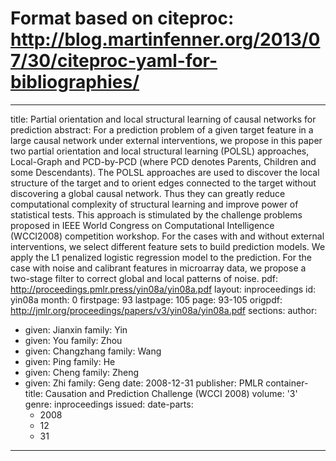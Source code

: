 # Format based on citeproc: http://blog.martinfenner.org/2013/07/30/citeproc-yaml-for-bibliographies/
---
title: Partial orientation and local structural learning of causal networks for prediction
abstract: For a prediction problem of a given target feature in a large causal network  under
  external interventions, we propose in this paper two partial orientation  and local
  structural learning (POLSL) approaches, Local-Graph and PCD-by-PCD  (where PCD denotes
  Parents, Children and some Descendants). The POLSL approaches  are used to discover
  the local structure of the target and to orient edges   connected to the target
  without discovering a global causal network. Thus  they can greatly reduce computational
  complexity of structural learning and  improve power of statistical tests. This
  approach is stimulated by the challenge  problems proposed in IEEE World Congress
  on Computational Intelligence (WCCI2008)  competition workshop. For the cases with
  and without external interventions,  we select different feature sets to build prediction
  models. We apply the  L1 penalized logistic regression model to the prediction.
  For the case with  noise and calibrant features in microarray data, we propose a
  two-stage filter  to correct global and local patterns of noise.
pdf: http://proceedings.pmlr.press/yin08a/yin08a.pdf
layout: inproceedings
id: yin08a
month: 0
firstpage: 93
lastpage: 105
page: 93-105
origpdf: http://jmlr.org/proceedings/papers/v3/yin08a/yin08a.pdf
sections: 
author:
- given: Jianxin
  family: Yin
- given: You
  family: Zhou
- given: Changzhang
  family: Wang
- given: Ping
  family: He
- given: Cheng
  family: Zheng
- given: Zhi
  family: Geng
date: 2008-12-31
publisher: PMLR
container-title: Causation and Prediction Challenge (WCCI 2008)
volume: '3'
genre: inproceedings
issued:
  date-parts:
  - 2008
  - 12
  - 31
---

